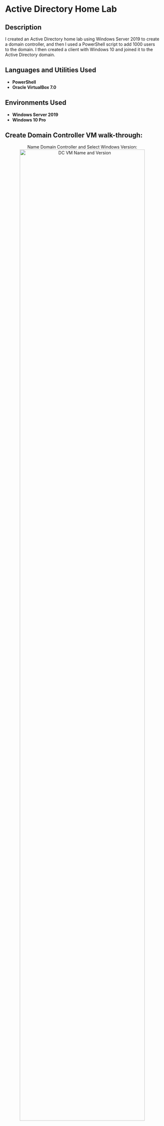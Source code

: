 <h1>Active Directory Home Lab</h1>


<h2>Description</h2>
I created an Active Directory home lab using Windows Server 2019 to create a domain controller, and then I used a PowerShell script to add 1000 users to the domain. I then created a client with Windows 10 and joined it to the Active Directory domain.
<br />


<h2>Languages and Utilities Used</h2>

- <b>PowerShell</b> 
- <b>Oracle VirtualBox 7.0</b>

<h2>Environments Used </h2>

- <b>Windows Server 2019</b>
- <b>Windows 10 Pro</b>

<h2>Create Domain Controller VM walk-through:</h2>

<p align="center">
Name Domain Controller and Select Windows Version: <br/>
<img src="https://i.imgur.com/X01tWUV.jpeg" height="90%" width="90%" alt="DC VM Name and Version"/>
<br />
<br />
</p>
<p>
  I used Oracle VirtualBox to create a new virtual machine (VM) that would be the domain controller (DC). I named the virtual machine "DC" and then set the operating system version as "Other Windows (64-bit) since the domain controller used Windows Server 2019.
</p>
<p align="center">
Allocate DC VM Hardware Resources:  <br/>
<img src="https://i.imgur.com/TeQur8M.jpeg" height="90%" width="90%" alt="DC VM Hardware"/>
<br />
<br />
</p>
<p>
  On the next menu screen I allocated hardware resources for the DC VM to use. 
</p>
<p align="center">
Load Windows Server 2019 ISO: <br/>
<img src="https://i.imgur.com/PukJZGc.jpeg" height="90%" width="90%" alt="DC VM Created"/>
<br />
<br />
<img src="https://i.imgur.com/UfabpJe.jpeg" height="90%" width="90%" alt="Load Server 2019 ISO"/>
<br />
<br />
</p>
<p>
  After creating the DC VM, I launched the DC VM and loaded the Windows Server 2019 ISO file to install the operating system. 
</p>


<h2>Configure Domain Controller VM Network Adapters walk-through:</h2>

<p>
  I configured the DC VM to use two network adapters, one for external Internet connections and another for internal client connections. The purpose of this is so that rather than internal clients having a direct Internet connection, the DC will filter network traffic for internal clients that is sent to or received from external networks.
</p>
<p align="center">
Launch Ethernet Settings:  <br/>
<img src="https://i.imgur.com/jDIrKeR.jpeg" height="90%" width="90%" alt="Ethernet Settings"/>
<br />
<br />
</p>
<p>
  In the Ethernet settings menu, I selected "Change adapter options" to configure the network adapaters. 
</p>
<p align="center">
Rename Network Adapters:  <br/>
<img src="https://i.imgur.com/3eWA6Yc.jpeg" height="90%" width="90%" alt="Rename Netowrk Adapters"/>
<br />
<br />
</p>
<p>
  The "Network Connections" menu contained the two network adapters for the DC, but they were labeled "Ethernet" and "Ethernet2." To identify which adapter was external-facing and which adapter was internal-facing, I viewed the IP address assigned to each adapter. One adapter was assigned a public IP address while the other was assigned an APIPA IP address. The Ethernet adapter with the public IP address received its IP address from my home router's DHCP server, so I knew this adapter was being used for external connections. The Ethernet adapter with the APIPA IP address was unable to contact the DHCP server of my home router because it was configured for internal connections only. I renamed each Ethernet adapter based on the type of connection they were configured for. 
</p>
<p align="center">
Assign IP Address to Internal Ethernet Adapter:  <br/>
<img src="https://i.imgur.com/HQac0Qs.jpeg" height="90%" width="90%" alt="Internal IP Address"/>
<br />
<br />
</p>
<p>
  Once the Ethernet adapters were correctly identified and labeled, I configured the IPv4 properties of the internal adapter to correct the APIPA issue. I assigned a static IP address of 172.16.0.1 with a subnet mask of 255.255.255.0. I used the loopback address of the internal adapter for its DNS server settings since Active Dirctory will automatically install DNS and use the DC itself for DNS. 
</p>


<h2>Active Directory Domain Services walk-through:</h2>

<p>
  Once the network adapters were properly configured, I installed Active Directory Domain Services to the DC. 
</p>
<p align="center">
Select "Add roles and features":  <br/>
<img src="https://i.imgur.com/DtltQdN.jpeg" height="90%" width="90%" alt="Add roles and features"/>
<br />
<br />
Install Active Directory Domain Services:  <br/>
<img src="https://i.imgur.com/bS3XEjq.jpeg" height="90%" width="90%" alt="Install Active Directory Domain Services"/>
<br />
<br />
Active Directory Domain Services Installation Complete:  <br/>
<img src="https://i.imgur.com/y305EOu.jpeg" height="90%" width="90%" alt="Active Directory Domain Services Install Complete"/>
<br />
<br />
</p>
<p align="center">
Promote Server to Domain Controller: <br/>
<img src="https://i.imgur.com/7hOrWMA.jpeg" height="90%" width="90%" alt="Promote Server to DC"/>
<br />
<br />
<p>
  After installing Active Directory Domain Services, I then promoted the server to a Domain Controller. This was done by clicking the flag next to the yellow triangle in the top menu, and then selecting "Promote this server to a domain controller."
</p>
<p align="center">
Add a New Forest: <br/>
<img src="https://i.imgur.com/R6ui6hH.jpeg" height="90%" width="90%" alt="Add New Forest"/>
<br />
<br />
</p>
<p>
  In the menu that appeared, I selected "Add a new forest" and then assiged "mydomain.com" as the root domain name. I then proceeded through the following menus and then installed the forest to the server.
</p>





<p align="center">
Select the disk:  <br/>
<img src="https://i.imgur.com/tcTyMUE.png" height="80%" width="80%" alt="Disk Sanitization Steps"/>
<br />
<br />
Enter the number of passes: <br/>
<img src="https://i.imgur.com/nCIbXbg.png" height="80%" width="80%" alt="Disk Sanitization Steps"/>
<br />
<br />
Confirm your selection:  <br/>
<img src="https://i.imgur.com/cdFHBiU.png" height="80%" width="80%" alt="Disk Sanitization Steps"/>
<br />
<br />
Wait for process to complete (may take some time):  <br/>
<img src="https://i.imgur.com/JL945Ga.png" height="80%" width="80%" alt="Disk Sanitization Steps"/>
<br />
<br />
Sanitization complete:  <br/>
<img src="https://i.imgur.com/K71yaM2.png" height="80%" width="80%" alt="Disk Sanitization Steps"/>
<br />
<br />
Observe the wiped disk:  <br/>
<img src="https://i.imgur.com/AeZkvFQ.png" height="80%" width="80%" alt="Disk Sanitization Steps"/>
</p>
<p align="center">
Launch the utility: <br/>
<img src="https://i.imgur.com/62TgaWL.png" height="80%" width="80%" alt="Disk Sanitization Steps"/>
<br />
<br />
Select the disk:  <br/>
<img src="https://i.imgur.com/tcTyMUE.png" height="80%" width="80%" alt="Disk Sanitization Steps"/>
<br />
<br />
Enter the number of passes: <br/>
<img src="https://i.imgur.com/nCIbXbg.png" height="80%" width="80%" alt="Disk Sanitization Steps"/>
<br />
<br />
Confirm your selection:  <br/>
<img src="https://i.imgur.com/cdFHBiU.png" height="80%" width="80%" alt="Disk Sanitization Steps"/>
<br />
<br />
Wait for process to complete (may take some time):  <br/>
<img src="https://i.imgur.com/JL945Ga.png" height="80%" width="80%" alt="Disk Sanitization Steps"/>
<br />
<br />
Sanitization complete:  <br/>
<img src="https://i.imgur.com/K71yaM2.png" height="80%" width="80%" alt="Disk Sanitization Steps"/>
<br />
<br />
Observe the wiped disk:  <br/>
<img src="https://i.imgur.com/AeZkvFQ.png" height="80%" width="80%" alt="Disk Sanitization Steps"/>
</p>
<p align="center">
Launch the utility: <br/>
<img src="https://i.imgur.com/62TgaWL.png" height="80%" width="80%" alt="Disk Sanitization Steps"/>
<br />
<br />
Select the disk:  <br/>
<img src="https://i.imgur.com/tcTyMUE.png" height="80%" width="80%" alt="Disk Sanitization Steps"/>
<br />
<br />
Enter the number of passes: <br/>
<img src="https://i.imgur.com/nCIbXbg.png" height="80%" width="80%" alt="Disk Sanitization Steps"/>
<br />
<br />
Confirm your selection:  <br/>
<img src="https://i.imgur.com/cdFHBiU.png" height="80%" width="80%" alt="Disk Sanitization Steps"/>
<br />
<br />
Wait for process to complete (may take some time):  <br/>
<img src="https://i.imgur.com/JL945Ga.png" height="80%" width="80%" alt="Disk Sanitization Steps"/>
<br />
<br />
Sanitization complete:  <br/>
<img src="https://i.imgur.com/K71yaM2.png" height="80%" width="80%" alt="Disk Sanitization Steps"/>
<br />
<br />
Observe the wiped disk:  <br/>
<img src="https://i.imgur.com/AeZkvFQ.png" height="80%" width="80%" alt="Disk Sanitization Steps"/>
</p>
<p align="center">
Launch the utility: <br/>
<img src="https://i.imgur.com/62TgaWL.png" height="80%" width="80%" alt="Disk Sanitization Steps"/>
<br />
<br />
Select the disk:  <br/>
<img src="https://i.imgur.com/tcTyMUE.png" height="80%" width="80%" alt="Disk Sanitization Steps"/>
<br />
<br />
Enter the number of passes: <br/>
<img src="https://i.imgur.com/nCIbXbg.png" height="80%" width="80%" alt="Disk Sanitization Steps"/>
<br />
<br />
Confirm your selection:  <br/>
<img src="https://i.imgur.com/cdFHBiU.png" height="80%" width="80%" alt="Disk Sanitization Steps"/>
<br />
<br />
Wait for process to complete (may take some time):  <br/>
<img src="https://i.imgur.com/JL945Ga.png" height="80%" width="80%" alt="Disk Sanitization Steps"/>
<br />
<br />
Sanitization complete:  <br/>
<img src="https://i.imgur.com/K71yaM2.png" height="80%" width="80%" alt="Disk Sanitization Steps"/>
<br />
<br />
Observe the wiped disk:  <br/>
<img src="https://i.imgur.com/AeZkvFQ.png" height="80%" width="80%" alt="Disk Sanitization Steps"/>
</p>
<p align="center">
Launch the utility: <br/>
<img src="https://i.imgur.com/62TgaWL.png" height="80%" width="80%" alt="Disk Sanitization Steps"/>
<br />
<br />
Select the disk:  <br/>
<img src="https://i.imgur.com/tcTyMUE.png" height="80%" width="80%" alt="Disk Sanitization Steps"/>
<br />
<br />
Enter the number of passes: <br/>
<img src="https://i.imgur.com/nCIbXbg.png" height="80%" width="80%" alt="Disk Sanitization Steps"/>
<br />
<br />
Confirm your selection:  <br/>
<img src="https://i.imgur.com/cdFHBiU.png" height="80%" width="80%" alt="Disk Sanitization Steps"/>
<br />
<br />
Wait for process to complete (may take some time):  <br/>
<img src="https://i.imgur.com/JL945Ga.png" height="80%" width="80%" alt="Disk Sanitization Steps"/>
<br />
<br />
Sanitization complete:  <br/>
<img src="https://i.imgur.com/K71yaM2.png" height="80%" width="80%" alt="Disk Sanitization Steps"/>
<br />
<br />
Observe the wiped disk:  <br/>
<img src="https://i.imgur.com/AeZkvFQ.png" height="80%" width="80%" alt="Disk Sanitization Steps"/>
</p>
<p align="center">
Launch the utility: <br/>
<img src="https://i.imgur.com/62TgaWL.png" height="80%" width="80%" alt="Disk Sanitization Steps"/>
<br />
<br />
Select the disk:  <br/>
<img src="https://i.imgur.com/tcTyMUE.png" height="80%" width="80%" alt="Disk Sanitization Steps"/>
<br />
<br />
Enter the number of passes: <br/>
<img src="https://i.imgur.com/nCIbXbg.png" height="80%" width="80%" alt="Disk Sanitization Steps"/>
<br />
<br />
Confirm your selection:  <br/>
<img src="https://i.imgur.com/cdFHBiU.png" height="80%" width="80%" alt="Disk Sanitization Steps"/>
<br />
<br />
Wait for process to complete (may take some time):  <br/>
<img src="https://i.imgur.com/JL945Ga.png" height="80%" width="80%" alt="Disk Sanitization Steps"/>
<br />
<br />
Sanitization complete:  <br/>
<img src="https://i.imgur.com/K71yaM2.png" height="80%" width="80%" alt="Disk Sanitization Steps"/>
<br />
<br />
Observe the wiped disk:  <br/>
<img src="https://i.imgur.com/AeZkvFQ.png" height="80%" width="80%" alt="Disk Sanitization Steps"/>
</p>

<!--
 ```diff
- text in red
+ text in green
! text in orange
# text in gray
@@ text in purple (and bold)@@
```
--!>
